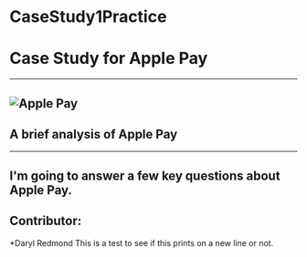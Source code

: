 # CaseStudy1Practice
# **Case Study for Apple Pay**
---
![Apple Pay](https://www.sunrise.ch/content/sunrise/en/residential/world-of-apple/apple-pay/_jcr_content/par/image/image.1559844471171.transform/article-s/woa-thema-apple-pay-contactless-logo-960x540.jpg)
---
## **A brief analysis of Apple Pay**
--- 
I'm going to answer a few key questions about Apple Pay.
---
Contributor: 
---
*Daryl Redmond
This is a test to see if this prints on a new line or not.